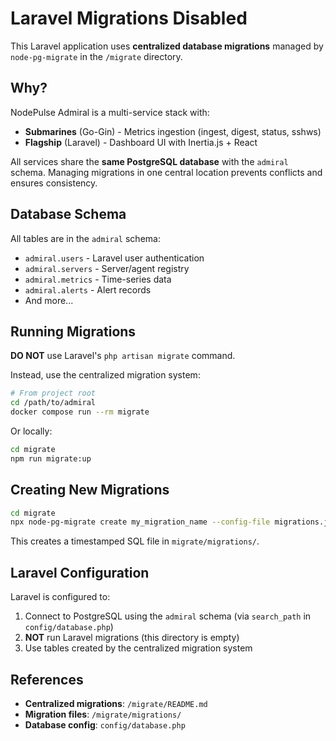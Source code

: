 # Laravel Migrations Disabled

This Laravel application uses **centralized database migrations** managed by `node-pg-migrate` in the `/migrate` directory.

## Why?

NodePulse Admiral is a multi-service stack with:
- **Submarines** (Go-Gin) - Metrics ingestion (ingest, digest, status, sshws)
- **Flagship** (Laravel) - Dashboard UI with Inertia.js + React

All services share the **same PostgreSQL database** with the `admiral` schema. Managing migrations in one central location prevents conflicts and ensures consistency.

## Database Schema

All tables are in the `admiral` schema:
- `admiral.users` - Laravel user authentication
- `admiral.servers` - Server/agent registry
- `admiral.metrics` - Time-series data
- `admiral.alerts` - Alert records
- And more...

## Running Migrations

**DO NOT** use Laravel's `php artisan migrate` command.

Instead, use the centralized migration system:

```bash
# From project root
cd /path/to/admiral
docker compose run --rm migrate
```

Or locally:

```bash
cd migrate
npm run migrate:up
```

## Creating New Migrations

```bash
cd migrate
npx node-pg-migrate create my_migration_name --config-file migrations.json
```

This creates a timestamped SQL file in `migrate/migrations/`.

## Laravel Configuration

Laravel is configured to:
1. Connect to PostgreSQL using the `admiral` schema (via `search_path` in `config/database.php`)
2. **NOT** run Laravel migrations (this directory is empty)
3. Use tables created by the centralized migration system

## References

- **Centralized migrations**: `/migrate/README.md`
- **Migration files**: `/migrate/migrations/`
- **Database config**: `config/database.php`
